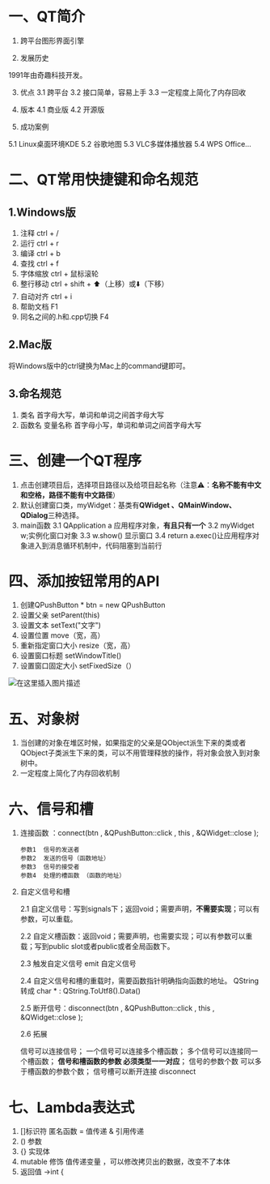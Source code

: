 # 一、QT简介

1. 跨平台图形界面引擎

2. 发展历史

1991年由奇趣科技开发。

3. 优点
3.1  跨平台
3.2 接口简单，容易上手
3.3 一定程度上简化了内存回收

4. 版本
4.1 商业版
4.2 开源版
5. 成功案例

5.1 Linux桌面环境KDE
5.2 谷歌地图
5.3 VLC多媒体播放器
5.4 WPS Office…

# 二、QT常用快捷键和命名规范
## 1.Windows版
1. 注释 ctrl + /
2. 运行 ctrl + r
3. 编译 ctrl + b
4. 查找 ctrl + f
5. 字体缩放 ctrl + 鼠标滚轮
6. 整行移动 ctrl + shift + ⬆️（上移）或⬇️（下移）
7. 自动对齐 ctrl + i
8. 帮助文档 F1
9. 同名之间的.h和.cpp切换 F4
## 2.Mac版
 将Windows版中的ctrl键换为Mac上的command键即可。
 
## 3.命名规范
1.  类名 首字母大写，单词和单词之间首字母大写
2. 函数名 变量名称 首字母小写，单词和单词之间首字母大写

# 三、创建一个QT程序
1. 点击创建项目后，选择项目路径以及给项目起名称（注意⚠️：**名称不能有中文和空格，路径不能有中文路径**）
2. 默认创建窗口类，myWidget：基类有**QWidget 、QMainWindow、QDialog**三种选择。
3. main函数
3.1 QApplication a 应用程序对象，**有且只有一个**
3.2 myWidget w;实例化窗口对象
3.3 w.show() 显示窗口
3.4 return a.exec()让应用程序对象进入到消息循环机制中，代码阻塞到当前行


# 四、添加按钮常用的API
1. 创建QPushButton * btn = new QPushButton
2. 设置父亲 setParent(this)
3. 设置文本 setText("文字")
4. 设置位置 move（宽，高）
5. 重新指定窗口大小 resize（宽，高）
6. 设置窗口标题 setWindowTitle()
7. 设置窗口固定大小 setFixedSize（）

![在这里插入图片描述](https://img-blog.csdnimg.cn/2021011718035013.png?x-oss-process=image/watermark,type_ZmFuZ3poZW5naGVpdGk,shadow_10,text_aHR0cHM6Ly9ibG9nLmNzZG4ubmV0L3dlaXhpbl80Mjg3NzQyNg==,size_16,color_FFFFFF,t_70)

# 五、对象树
1. 当创建的对象在堆区时候，如果指定的父亲是QObject派生下来的类或者QObject子类派生下来的类，可以不用管理释放的操作，将对象会放入到对象树中。
2. 一定程度上简化了内存回收机制
# 六、信号和槽
1. 连接函数 ：connect(btn ,  &QPushButton::click , this , &QWidget::close );

       参数1  信号的发送者
       参数2  发送的信号（函数地址）
       参数3  信号的接受者
       参数4  处理的槽函数 （函数的地址）

2. 自定义信号和槽

   2.1 自定义信号：写到signals下；返回void；需要声明，**不需要实现**；可以有参数，可以重载。
 
    2.2 自定义槽函数：返回void；需要声明，也需要实现；可以有参数可以重载；写到public slot或者public或者全局函数下。
    
    2.3 触发自定义信号
    emit 自定义信号

    2.4 自定义信号和槽的重载时，需要函数指针明确指向函数的地址。
     QString 转成 char * : QString.ToUtf8().Data()
     
     2.5 断开信号：disconnect(btn ,  &QPushButton::click , this , &QWidget::close );

     2.6 拓展
     
     信号可以连接信号；
一个信号可以连接多个槽函数；
多个信号可以连接同一个槽函数；
**信号和槽函数的参数 必须类型一一对应**；
信号的参数个数 可以多于槽函数的参数个数；
信号槽可以断开连接  disconnect

# 七、Lambda表达式
1. []标识符  匿名函数 
 = 值传递
& 引用传递
2. () 参数 
3. {} 实现体
4. mutable 修饰 值传递变量 ，可以修改拷贝出的数据，改变不了本体
5. 返回值 []() ->int {
